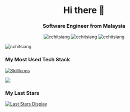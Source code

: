 ### 
<h1 align="center">Hi there 👋</h1>
<h3 align="center">Software Engineer from Malaysia</h3>

<p align="center">
  <img src="https://komarev.com/ghpvc/?username=cchitsiang" alt="cchitsiang" />
  <img src="https://badges.pufler.dev/years/cchitsiang" alt="cchitsiang" />
  <img src="https://badges.pufler.dev/commits/monthly/cchitsiang" alt="cchitsiang" />
</p>

<p align="left">
  <img align="center" src="https://github-readme-stats.calvinchankf.vercel.app/api?username=cchitsiang&show_icons=true&hide=issues" alt="cchitsiang" />
</p>

### My Most Used Tech Stack
[![SkillIcons](https://skillicons.dev/icons?i=js,ts,dotnet,react,nodejs,nestjs,mongodb,prisma,docker)](https://skillicons.dev)

![](https://hit.yhype.me/github/profile?user_id=343107)

### My Last Stars
[![Last Stars Display](https://badges.pufler.dev/last-stars/cchitsiang?count=9&padding=15&perRow=3)](https://badges.pufler.dev)


<!--![Top Languages](https://github-readme-stats.vercel.app/api/top-langs/?username=cchitsiang)-->


<!--
**cchitsiang/cchitsiang** is a ✨ _special_ ✨ repository because its `README.md` (this file) appears on your GitHub profile.

Here are some ideas to get you started:

- 🔭 I’m currently working on ...
- 🌱 I’m currently learning ...
- 👯 I’m looking to collaborate on ...
- 🤔 I’m looking for help with ...
- 💬 Ask me about ...
- 📫 How to reach me: ...
- 😄 Pronouns: ...
- ⚡ Fun fact: ...
-->

